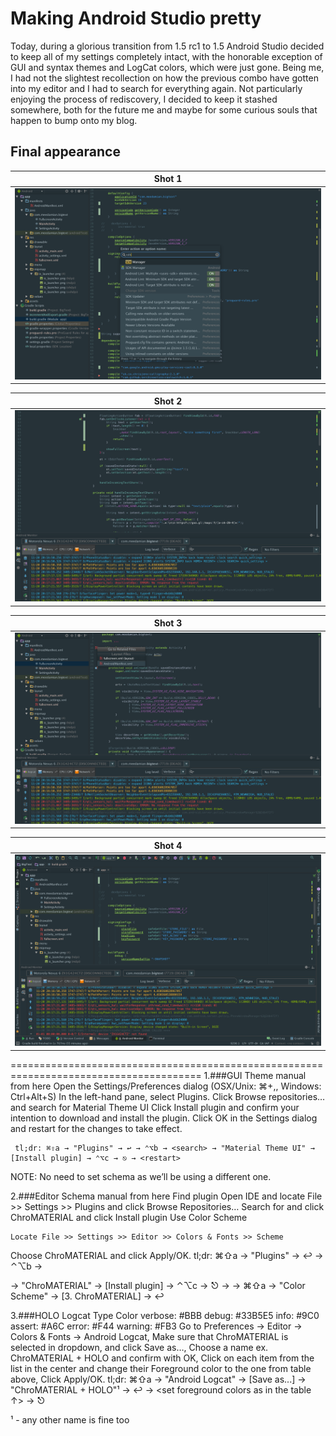 # Making Android Studio pretty
Today, during a glorious transition from 1.5 rc1 to 1.5 Android Studio decided to keep all of my settings completely intact, with the honorable exception of GUI and syntax themes and LogCat colors, which were just gone. Being me, I had not the slightest recollection on how the previous combo have gotten into my editor and I had to search for everything again. Not particularly enjoying the process of rediscovery, I decided to keep it stashed somewhere, both for the future me and maybe for some curious souls that happen to bump onto my blog.


## Final appearance

| Shot 1    |
| :-------------: |
| ![Shot](./screen%20shots/prettyAS-1.png) |

| Shot  2   |
| :-------------: |
| ![Main](./screen%20shots/prettyAS-2.png) |

| Shot   3  |
| :-------------: |
| ![Shot](./screen%20shots/prettyAS-3.png) |

| Shot   4  |
| :-------------: |
| ![Shot](./screen%20shots/prettyAS-4.png) |

=======================================================================================
1.###GUI Theme manual from here
Open the Settings/Preferences dialog (OSX/Unix: ⌘+,, Windows: Ctrl+Alt+S)
In the left-hand pane, select Plugins.
Click Browse repositories… and search for Material Theme UI
Click Install plugin and confirm your intention to download and install the plugin.
Click OK in the Settings dialog and restart for the changes to take effect.
``` explain
 tl;dr: ⌘⇧a → "Plugins" → ↩ → ⌃⌥b → <search> → "Material Theme UI" → [Install plugin] → ⌃⌥c → ⎋ → <restart>
```

NOTE: No need to set schema as we’ll be using a different one.

2.###Editor Schema manual from here
Find plugin
Open IDE and locate File >> Settings >> Plugins and click Browse Repositories…
Search for and click ChroMATERIAL and click Install plugin
Use Color Scheme
```
Locate File >> Settings >> Editor >> Colors & Fonts >> Scheme
```
Choose ChroMATERIAL and click Apply/OK.
 tl;dr: ⌘⇧a → "Plugins" → ↩ → ⌃⌥b → <search> → "ChroMATERIAL" → [Install plugin] → ⌃⌥c → ⎋ → <restart> → ⌘⇧a → "Color Scheme" → [3. ChroMATERIAL] → ↩

3.###HOLO Logcat
Type	Color
verbose:	#BBB
debug:	#33B5E5
info:	#9C0
assert:	#A6C
error:	#F44
warning:	#FB3
Go to Preferences → Editor → Colors & Fonts → Android Logcat,
Make sure that ChroMATERIAL is selected in dropdown, and click Save as…,
Choose a name ex. ChroMATERIAL + HOLO and confirm with OK,
Click on each item from the list in the center and change their Foreground color to the one from table above,
Click Apply/OK.
 tl;dr: ⌘⇧a → "Android Logcat" → [Save as...] → "ChroMATERIAL + HOLO"¹ → ↩ → <set foreground colors as in the table ↑> → ⎋

¹ - any other name is fine too
